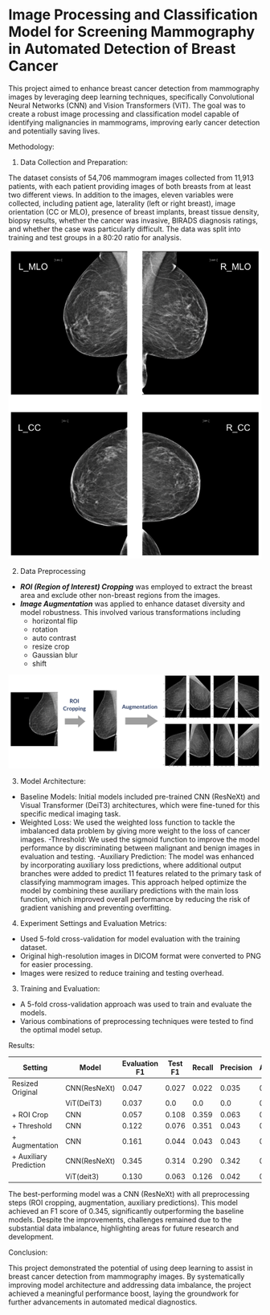 # Image Processing and Classification Model for Screening Mammography in Automated Detection of Breast Cancer

This project aimed to enhance breast cancer detection from mammography images by leveraging deep learning techniques, specifically Convolutional Neural Networks (CNN) and Vision Transformers (ViT). The goal was to create a robust image processing and classification model capable of identifying malignancies in mammograms, improving early cancer detection and potentially saving lives.

Methodology:

1. Data Collection and Preparation:

The dataset consists of 54,706 mammogram images collected from 11,913 patients, with each patient providing images of both breasts from at least two different views. In addition to the images, eleven variables were collected, including patient age, laterality (left or right breast), image orientation (CC or MLO), presence of breast implants, breast tissue density, biopsy results, whether the cancer was invasive, BIRADS diagnosis ratings, and whether the case was particularly difficult. The data was split into training and test groups in a 80:20 ratio for analysis.

<img src="Figures/L_malignant+R_benign.png" width="600">

2. Data Preprocessing
- **_ROI (Region of Interest) Cropping_** was employed to extract the breast area and exclude other non-breast regions from the images.
- **_Image Augmentation_** was applied to enhance dataset diversity and model robustness. This involved various transformations including
  - horizontal flip
  - rotation
  - auto contrast
  - resize crop
  - Gaussian blur
  - shift

<img src="Figures/image_preprocess.png" width="600">

3. Model Architecture:
- Baseline Models: Initial models included pre-trained CNN (ResNeXt) and Visual Transformer (DeiT3) architectures, which were fine-tuned for this specific medical imaging task.
- Weighted Loss: We used the weighted loss function to tackle the imbalanced data problem by giving more weight to the loss of cancer images. 
-Threshold: We used the sigmoid function to improve the model performance by discriminating between malignant and benign images in evaluation and testing.
-Auxiliary Prediction: The model was enhanced by incorporating auxiliary loss predictions, where additional output branches were added to predict 11 features related to the primary task of classifying mammogram images. This approach helped optimize the model by combining these auxiliary predictions with the main loss function, which improved overall performance by reducing the risk of gradient vanishing and preventing overfitting.

4. Experiment Settings and Evaluation Metrics:
- Used 5-fold cross-validation for model evaluation with the training dataset.
- Original high-resolution images in DICOM format were converted to PNG for easier processing.
- Images were resized to reduce training and testing overhead.

3. Training and Evaluation:
- A 5-fold cross-validation approach was used to train and evaluate the models.
- Various combinations of preprocessing techniques were tested to find the optimal model setup.

Results:

| Setting                 | Model         | Evaluation F1 | Test F1 | Recall | Precision | Accuracy |
|-------------------------|---------------|---------------|---------|--------|-----------|----------|
| Resized Original        | CNN(ResNeXt)  | 0.047         | 0.027   | 0.022  | 0.035     | 0.966    |
|                         | ViT(DeiT3)    | 0.037         | 0.0     | 0.0    | 0.0       | 0.979    |
| + ROI Crop              | CNN           | 0.057         | 0.108   | 0.359  | 0.063     | 0.874    |
| + Threshold             | CNN           | 0.122         | 0.076   | 0.351  | 0.043     | 0.820    |
| + Augmentation          | CNN           | 0.161         | 0.044   | 0.043  | 0.043     | 0.959    |
| + Auxiliary Prediction  | CNN(ResNeXt)  | 0.345         | 0.314   | 0.290  | 0.342     | 0.973    |
|                         | ViT(deit3)    | 0.130         | 0.063   | 0.126  | 0.042     | 0.921    |

The best-performing model was a CNN (ResNeXt) with all preprocessing steps (ROI cropping, augmentation, auxiliary predictions). This model achieved an F1 score of 0.345, significantly outperforming the baseline models. Despite the improvements, challenges remained due to the substantial data imbalance, highlighting areas for future research and development.

Conclusion:

This project demonstrated the potential of using deep learning to assist in breast cancer detection from mammography images. By systematically improving model architecture and addressing data imbalance, the project achieved a meaningful performance boost, laying the groundwork for further advancements in automated medical diagnostics.
